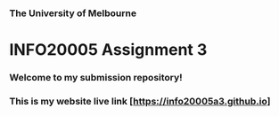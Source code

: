 ### The University of Melbourne

# INFO20005 Assignment 3

### Welcome to my submission repository!

### This is my website live link [https://info20005a3.github.io]

[https://info20005a3.github.io]: https://info20005a3.github.io